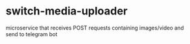 # switch-media-uploader
microservice that receives POST requests containing images/video and send to telegram bot

